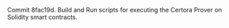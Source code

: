 Commit 8fac19d.                    Build and Run scripts for executing the Certora Prover on Solidity smart contracts.